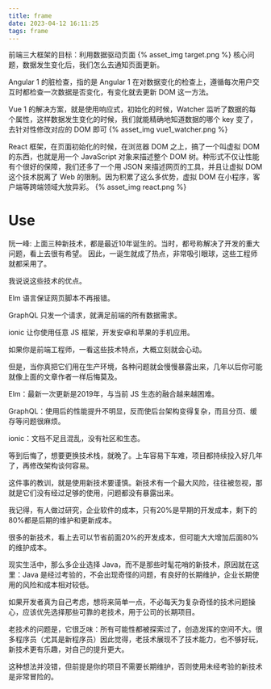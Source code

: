 ```yaml
---
title: frame
date: 2023-04-12 16:11:25
tags: frame
---
```

 
前端三大框架的目标：利用数据驱动页面
{% asset_img target.png %}
核心问题，数据发生变化后，我们怎么去通知页面更新。

Angular 1 的脏检查，指的是 Angular 1 在对数据变化的检查上，遵循每次用户交互时都检查一次数据是否变化，有变化就去更新 DOM 这一方法。

Vue 1 的解决方案，就是使用响应式，初始化的时候，Watcher 监听了数据的每个属性，这样数据发生变化的时候，我们就能精确地知道数据的哪个 key 变了，去针对性修改对应的 DOM 即可
{% asset_img vue1_watcher.png %}

React 框架，在页面初始化的时候，在浏览器 DOM 之上，搞了一个叫虚拟 DOM 的东西，也就是用一个 JavaScript 对象来描述整个 DOM 树。种形式不仅让性能有个很好的保障，我们还多了一个用 JSON 来描述网页的工具，并且让虚拟 DOM 这个技术脱离了 Web 的限制。因为积累了这么多优势，虚拟 DOM 在小程序，客户端等跨端领域大放异彩。
{% asset_img react.png %}

# Use
阮一峰:
上面三种新技术，都是最近10年诞生的。当时，都号称解决了开发的重大问题，看上去很有希望。 因此，一诞生就成了热点，非常吸引眼球，这些工程师就都采用了。

我说说这些技术的优点。

Elm 语言保证网页脚本不再报错。

GraphQL 只发一个请求，就满足前端的所有数据需求。

ionic 让你使用任意 JS 框架，开发安卓和苹果的手机应用。

如果你是前端工程师，一看这些技术特点，大概立刻就会心动。

但是，当你真把它们用在生产环境，各种问题就会慢慢暴露出来，几年以后你可能就像上面的文章作者一样后悔莫及。

Elm：最新一次更新是2019年，与当前 JS 生态的融合越来越困难。

GraphQL：使用后的性能提升不明显，反而使后台架构变得复杂，而且分页、缓存等问题很麻烦。

ionic：文档不足且混乱，没有社区和生态。

等到后悔了，想要更换技术栈，就晚了。上车容易下车难，项目都持续投入好几年了，再修改架构谈何容易。

这件事的教训，就是使用新技术要谨慎。新技术有一个最大风险，往往被忽视，那就是它们没有经过足够的使用，问题都没有暴露出来。

我记得，有人做过研究，企业软件的成本，只有20%是早期的开发成本，剩下的80%都是后期的维护和更新成本。

很多的新技术，看上去可以节省前面20%的开发成本，但可能大大增加后面80%的维护成本。

现实生活中，那么多企业选择 Java，而不是那些时髦花哨的新技术，原因就在这里：Java 是经过考验的，不会出现奇怪的问题，有良好的长期维护，企业长期使用的风险和成本相对较低。

如果开发者真为自己考虑，想将来简单一点，不必每天为复杂奇怪的技术问题操心，应该优先选择那些可靠的老技术，用于公司的长期项目。

老技术的问题是，它很乏味：所有可能性都被探索过了，创造发挥的空间不大。很多程序员（尤其是新程序员）因此觉得，老技术展现不了技术能力，也不够好玩，新技术更有乐趣，对自己的提升更大。

这种想法并没错，但前提是你的项目不需要长期维护，否则使用未经考验的新技术是非常冒险的。